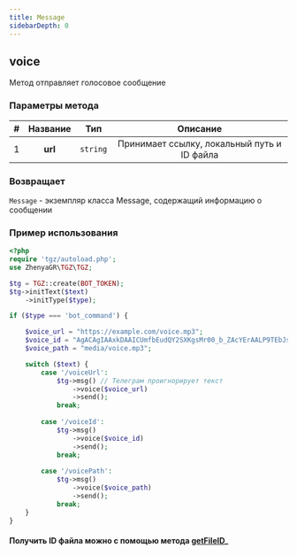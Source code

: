 ```yaml
---
title: Message
sidebarDepth: 0
---
```


## voice
Метод отправляет голосовое сообщение
### Параметры метода
| # | Название |       Тип        |                   Описание                   |
|:-:|:--------:|:----------------:|:--------------------------------------------:|
| 1 | **url**  |     `string`     | Принимает ссылку, локальный путь и ID файла |
### Возвращает
`Message` - экземпляр класса Message, содержащий информацию о сообщении
### Пример использования

```php
<?php
require 'tgz/autoload.php';
use ZhenyaGR\TGZ\TGZ;

$tg = TGZ::create(BOT_TOKEN);
$tg->initText($text)
    ->initType($type);

if ($type === 'bot_command') {

    $voice_url = "https://example.com/voice.mp3";
    $voice_id = "AgACAgIAAxkDAAICUmfbEudQY2SXKgsMr00_b_ZAcYErAALP9TEbJsnZSlufCaTwR76hAQADAgADeQADNgQ";
    $voice_path = "media/voice.mp3";

    switch ($text) {
        case '/voiceUrl':
            $tg->msg() // Телеграм проигнорирует текст
                ->voice($voice_url)
                ->send();
            break;
           
        case '/voiceId':
            $tg->msg() 
                ->voice($voice_id)
                ->send();
            break;
           
        case '/voicePath':
            $tg->msg() 
                ->voice($voice_path)
                ->send();
            break;
    }
}
```

#### Получить ID файла можно с помощью метода [getFileID](/classes/tgzMethods/getFileID.md)_